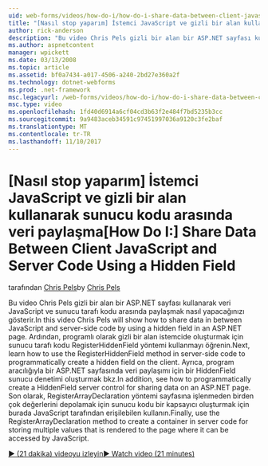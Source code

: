 ```yaml
---
uid: web-forms/videos/how-do-i/how-do-i-share-data-between-client-javascript-and-server-code-using-a-hidden-field
title: "[Nasıl stop yaparım] İstemci JavaScript ve gizli bir alan kullanarak sunucu kodu arasında veri paylaşır | Microsoft Docs"
author: rick-anderson
description: "Bu video Chris Pels gizli bir alan bir ASP.NET sayfası kullanarak veri JavaScript ve sunucu tarafı kodu arasında paylaşmak nasıl yapacağınızı gösterir. Ardından, bilgi nasıl t..."
ms.author: aspnetcontent
manager: wpickett
ms.date: 03/13/2008
ms.topic: article
ms.assetid: bf0a7434-a017-4506-a240-2bd27e360a2f
ms.technology: dotnet-webforms
ms.prod: .net-framework
msc.legacyurl: /web-forms/videos/how-do-i/how-do-i-share-data-between-client-javascript-and-server-code-using-a-hidden-field
msc.type: video
ms.openlocfilehash: 1fd40d6914a6cf04cd3b63f2e484f7bd5235b3cc
ms.sourcegitcommit: 9a9483aceb34591c97451997036a9120c3fe2baf
ms.translationtype: MT
ms.contentlocale: tr-TR
ms.lasthandoff: 11/10/2017
---
```

<a name="how-do-i-share-data-between-client-javascript-and-server-code-using-a-hidden-field"></a><span data-ttu-id="da9ea-104">[Nasıl stop yaparım] İstemci JavaScript ve gizli bir alan kullanarak sunucu kodu arasında veri paylaşma</span><span class="sxs-lookup"><span data-stu-id="da9ea-104">[How Do I:] Share Data Between Client JavaScript and Server Code Using a Hidden Field</span></span>
====================
<span data-ttu-id="da9ea-105">tarafından [Chris Pels](https://twitter.com/chrispels)</span><span class="sxs-lookup"><span data-stu-id="da9ea-105">by [Chris Pels](https://twitter.com/chrispels)</span></span>

<span data-ttu-id="da9ea-106">Bu video Chris Pels gizli bir alan bir ASP.NET sayfası kullanarak veri JavaScript ve sunucu tarafı kodu arasında paylaşmak nasıl yapacağınızı gösterir.</span><span class="sxs-lookup"><span data-stu-id="da9ea-106">In this video Chris Pels will show how to share data in between JavaScript and server-side code by using a hidden field in an ASP.NET page.</span></span> <span data-ttu-id="da9ea-107">Ardından, programlı olarak gizli bir alan istemcide oluşturmak için sunucu tarafı kodu RegisterHiddenField yöntemi kullanmayı öğrenin.</span><span class="sxs-lookup"><span data-stu-id="da9ea-107">Next, learn how to use the RegisterHiddenField method in server-side code to programmatically create a hidden field on the client.</span></span> <span data-ttu-id="da9ea-108">Ayrıca, program aracılığıyla bir ASP.NET sayfasında veri paylaşımı için bir HiddenField sunucu denetimi oluşturmak bkz.</span><span class="sxs-lookup"><span data-stu-id="da9ea-108">In addition, see how to programmatically create a HiddenField server control for sharing data on an ASP.NET page.</span></span> <span data-ttu-id="da9ea-109">Son olarak, RegisterArrayDeclaration yöntemi sayfasına işlenmeden birden çok değerlerini depolamak için sunucu kodu bir kapsayıcı oluşturmak için burada JavaScript tarafından erişilebilen kullanın.</span><span class="sxs-lookup"><span data-stu-id="da9ea-109">Finally, use the RegisterArrayDeclaration method to create a container in server code for storing multiple values that is rendered to the page where it can be accessed by JavaScript.</span></span>

[<span data-ttu-id="da9ea-110">&#9654; (21 dakika) videoyu izleyin</span><span class="sxs-lookup"><span data-stu-id="da9ea-110">&#9654; Watch video (21 minutes)</span></span>](https://channel9.msdn.com/Blogs/ASP-NET-Site-Videos/how-do-i-share-data-between-client-javascript-and-server-code-using-a-hidden-field)
